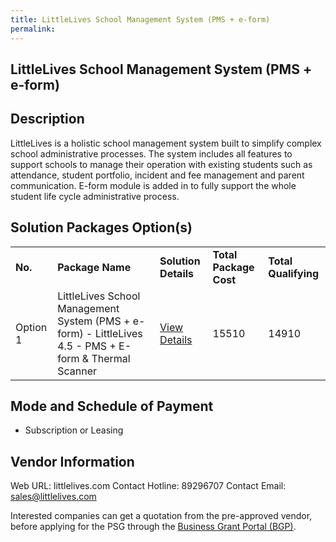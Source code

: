 ```yaml
---
title: LittleLives School Management System (PMS + e-form)
permalink: 
---
```


## LittleLives School Management System (PMS + e-form)

## Description

LittleLives is a holistic school management system built to simplify complex school administrative processes. The system includes all features to support schools to manage their operation with existing students such as attendance, student portfolio, incident and fee management and parent communication. E-form module is added in to fully support the whole student life cycle administrative process.

## Solution Packages Option(s)

<table>
<tr>
<td><b>No.</b></td>
<td><b>Package Name</b></td>
<td><b>Solution Details</b></td>
<td><b>Total Package Cost</b></td>
<td><b>Total Qualifying</b></td>
</tr>
<tr>
<td>Option 1</td>
<td>LittleLives School Management System (PMS + e-form) - LittleLives 4.5 - PMS + E-form & Thermal Scanner</td>
<td><a href='https://www.gobusiness.gov.sg/images/psg/LittleLives_(PMS_+_e-form)_20210309_Desensitised_Annex_3_Part_56.pdf'>View Details</a></td>
<td>15510</td>
<td>14910</td>
</tr>
</table>

## Mode and Schedule of Payment

 - Subscription or Leasing

## Vendor Information

 Web URL: littlelives.com 
Contact Hotline: 89296707 
Contact Email: sales@littlelives.com 


Interested companies can get a quotation from the pre-approved vendor, before applying for the PSG through the <a href='https://www.businessgrants.gov.sg/'>Business Grant Portal (BGP)</a>.
